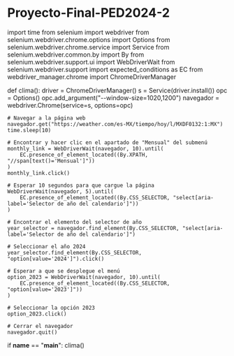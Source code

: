 # Proyecto-Final-PED2024-2
import time
from selenium import webdriver
from selenium.webdriver.chrome.options import Options
from selenium.webdriver.chrome.service import Service
from selenium.webdriver.common.by import By
from selenium.webdriver.support.ui import WebDriverWait
from selenium.webdriver.support import expected_conditions as EC
from webdriver_manager.chrome import ChromeDriverManager

def clima():
    driver = ChromeDriverManager()
    s = Service(driver.install())
    opc = Options()
    opc.add_argument("--window-size=1020,1200")
    navegador = webdriver.Chrome(service=s, options=opc)

    # Navegar a la página web
    navegador.get("https://weather.com/es-MX/tiempo/hoy/l/MXDF0132:1:MX")
    time.sleep(10)

    # Encontrar y hacer clic en el apartado de "Mensual" del submenú
    monthly_link = WebDriverWait(navegador, 10).until(
        EC.presence_of_element_located((By.XPATH, "//span[text()='Mensual']"))
    )
    monthly_link.click()

    # Esperar 10 segundos para que cargue la página
    WebDriverWait(navegador, 5).until(
        EC.presence_of_element_located((By.CSS_SELECTOR, "select[aria-label='Selector de año del calendario']"))
    )

    # Encontrar el elemento del selector de año
    year_selector = navegador.find_element(By.CSS_SELECTOR, "select[aria-label='Selector de año del calendario']")

    # Seleccionar el año 2024
    year_selector.find_element(By.CSS_SELECTOR, "option[value='2024']").click()

    # Esperar a que se desplegue el menú
    option_2023 = WebDriverWait(navegador, 10).until(
        EC.presence_of_element_located((By.CSS_SELECTOR, "option[value='2023']"))
    )

    # Seleccionar la opción 2023
    option_2023.click()

    # Cerrar el navegador
    navegador.quit()



if __name__ == "__main__":
    clima()
